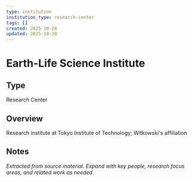 ```yaml
---
type: institution
institution_type: research-center
tags: []
created: 2025-10-20
updated: 2025-10-20
---
```


# Earth-Life Science Institute

## Type

Research Center

## Overview

Research institute at Tokyo Institute of Technology; Witkowski's affiliation

## Notes

*Extracted from source material. Expand with key people, research focus areas, and related work as needed.*

